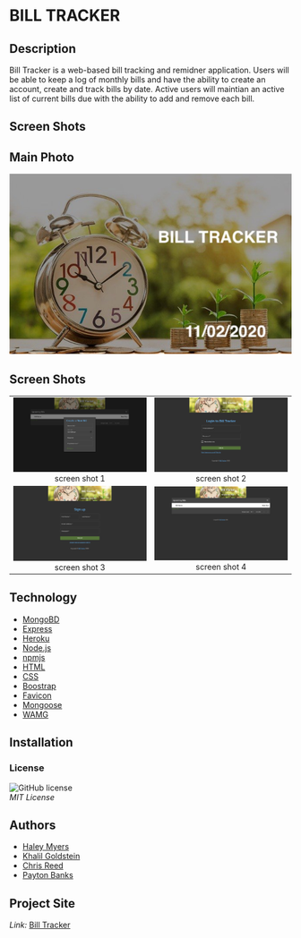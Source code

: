 # BILL TRACKER

## Description
Bill Tracker is a web-based bill tracking and remidner  application. Users will be able to keep a log of monthly bills and have the ability to create an account, create and track bills by date. Active users will maintian an active list of current bills due with the ability to add and remove each bill. 

## Screen Shots

## Main Photo
<span style="display:block">![Header Page](client/public/images/header.png)</span>

## Screen Shots

| | |
|:-------------------------:|:-------------------------:|
|![Workout-Tracker-Demo](client/public/images/shot1.png) screen shot 1| ![Workout-Tracker-Demo](client/public/images/shot2.png) screen shot 2|
|![Workout-Tracker-Demo](client/public/images/shot3.png) screen shot 3| ![Workout-Tracker-Demo](client/public/images/shot4.png) screen shot 4|

## Technology
* [MongoBD](https://www.mongodb.com/)
* [Express](https://www.npmjs.com/package/express)
* [Heroku](https://devcenter.heroku.com/categories/reference)
* [Node.js](https://nodejs.org/en/)
* [npmjs](https://docs.npmjs.com/)
* [HTML](https://developer.mozilla.org/en-US/docs/Web/HTML)
* [CSS](https://developer.mozilla.org/en-US/docs/Web/CSS)
* [Boostrap](https://getbootstrap.com/)
* [Favicon](https://favicon.io/favicon-converter/)
* [Mongoose](https://mongoosejs.com/docs/)
* [WAMG](https://app-manifest.firebaseapp.com/)

## Installation

### License  
![GitHub license](https://img.shields.io/badge/license-MIT-blue.svg) <br> *MIT License*

## Authors
- [Haley Myers](https://github.com/haleynmyers)
- [Khalil Goldstein](https://github.com/KelalArrzenai)
- [Chris Reed](https://github.com/cr31293)
- [Payton Banks](https://github.com/paytonbanks)

## Project Site
*Link:*
[Bill Tracker](https://shrouded-inlet-74287.herokuapp.com/)
